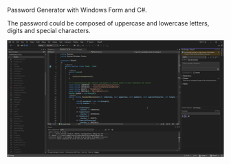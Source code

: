 Password Generator with Windows Form and C#.

The password could be composed of uppercase and lowercase letters, digits and special characters.

![PGenV1.gif](https://github.com/IT-Support-L2/PGenV1/blob/master/PGenV1.gif)
